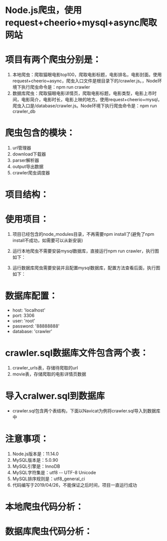# Node.js爬虫，使用request+cheerio+mysql+async爬取网站

# 项目有两个爬虫分别是：
 1. 本地爬虫：爬取猫眼电影top100，爬取电影标题，电影排名，电影封面。使用request+cheerio+async，爬虫入口文件是根目录下的/crawler.js。，Node环境下执行爬虫命令是：npm run crawler
 2. 数据库爬虫：爬取猫眼电影详情页，爬取电影标题，电影类型，电影上市时间，电影简介，电影时长，电影上映的地方。使用request+cheerio+mysql，爬虫入口是/database/crawler.js。Node环境下执行爬虫命令是：npm run crawler_db

# 爬虫包含的模块：
 1. url管理器
 2. download下载器
 3. parser解析器
 4. output导出数据
 5. crawler爬虫调度器

# 项目结构：


# 使用项目：
 1. 项目已经包含的node_modules目录，不再需要npm install了(避免了npm install不成功，如需要可以从新安装)
 2. 运行本地爬虫不需要安装mysql数据库，直接运行npm run crawler，执行图如下：

 3. 运行数据库爬虫需要安装并且配置mysql数据库，配置方法查看后面，执行图如下：


# 数据库配置：
 * host: 'localhost'
 * port: 3306
 * user: 'root'
 * password: '88888888'
 * database: 'crawler'

# crawler.sql数据库文件包含两个表：
 1. crawler_urls表，存储待爬取的url
 2. movie表，存储爬取的电影详情页数据

# 导入cralwer.sql到数据库
* crawler.sql包含两个表结构，下面以Navicat为例将crawler.sql导入到数据库中

# 注意事项：
 1. Node.js版本是：11.14.0
 2. MySQL版本是：5.0.90
 3. MySQL引擎是：InnoDB
 4. MySQL字符集是：utf8 -- UTF-8 Unicode
 5. MySQL排序规则是：utf8_general_ci
 6. 代码编写于2019/04/26，不能保证之后时间，项目一直运行成功

# 本地爬虫代码分析：

# 数据库爬虫代码分析：
